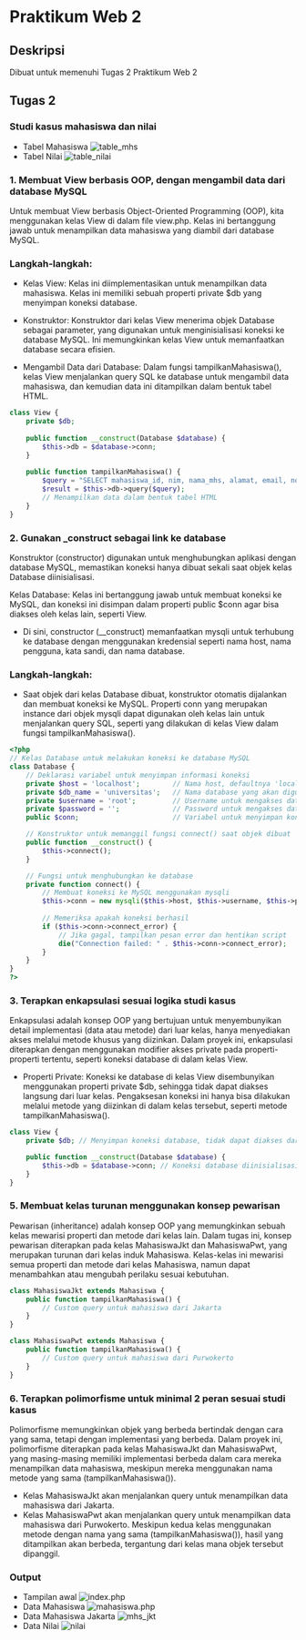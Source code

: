 # Praktikum Web 2
## Deskripsi
Dibuat untuk memenuhi Tugas 2 Praktikum Web 2
## Tugas 2
### Studi kasus mahasiswa dan nilai
- Tabel Mahasiswa
![table_mhs](https://github.com/user-attachments/assets/3e0def96-d143-4252-ac2b-39b79b33cc88)
- Tabel Nilai
![table_nilai](https://github.com/user-attachments/assets/c5fee227-3d94-46f5-997d-73de738e533f)
### 1. Membuat View berbasis OOP, dengan mengambil data dari database MySQL
Untuk membuat View berbasis Object-Oriented Programming (OOP), kita menggunakan kelas View di
dalam file view.php. Kelas ini bertanggung jawab untuk menampilkan data mahasiswa yang diambil
dari database MySQL.
### Langkah-langkah:

- Kelas View: Kelas ini diimplementasikan untuk menampilkan data mahasiswa. Kelas ini memiliki
sebuah properti private $db yang menyimpan koneksi database.

- Konstruktor: Konstruktor dari kelas View menerima objek Database sebagai parameter, yang
digunakan untuk menginisialisasi koneksi ke database MySQL. Ini memungkinkan kelas View untuk
memanfaatkan database secara efisien.
- Mengambil Data dari Database: Dalam fungsi tampilkanMahasiswa(), kelas View menjalankan query
SQL ke database untuk mengambil data mahasiswa, dan kemudian data ini ditampilkan dalam bentuk
tabel HTML.
``` php
class View {
    private $db;
    
    public function __construct(Database $database) {
        $this->db = $database->conn;
    }
    
    public function tampilkanMahasiswa() {
        $query = "SELECT mahasiswa_id, nim, nama_mhs, alamat, email, no_telp, jurusan FROM mahasiswa";
        $result = $this->db->query($query);
        // Menampilkan data dalam bentuk tabel HTML
    }
}
```

### 2. Gunakan _construct sebagai link ke database
Konstruktor (constructor) digunakan untuk menghubungkan aplikasi dengan database MySQL,
memastikan koneksi hanya dibuat sekali saat objek kelas Database diinisialisasi.

Kelas Database: Kelas ini bertanggung jawab untuk membuat koneksi ke MySQL, dan koneksi ini
disimpan dalam properti public $conn agar bisa diakses oleh kelas lain, seperti View.
- Di sini, constructor (__construct) memanfaatkan mysqli untuk terhubung ke database dengan menggunakan kredensial seperti nama host, nama pengguna, kata sandi, dan nama database.
### Langkah-langkah:

- Saat objek dari kelas Database dibuat, konstruktor otomatis dijalankan dan membuat koneksi
ke MySQL.
Properti conn yang merupakan instance dari objek mysqli dapat digunakan oleh kelas lain untuk
menjalankan query SQL, seperti yang dilakukan di kelas View dalam fungsi tampilkanMahasiswa().

``` php
<?php
// Kelas Database untuk melakukan koneksi ke database MySQL
class Database {
    // Deklarasi variabel untuk menyimpan informasi koneksi
    private $host = 'localhost';        // Nama host, defaultnya 'localhost'
    private $db_name = 'universitas';   // Nama database yang akan digunakan
    private $username = 'root';         // Username untuk mengakses database, defaultnya 'root'
    private $password = '';             // Password untuk mengakses database, defaultnya kosong
    public $conn;                       // Variabel untuk menyimpan koneksi

    // Konstruktor untuk memanggil fungsi connect() saat objek dibuat
    public function __construct() {
        $this->connect();
    }

    // Fungsi untuk menghubungkan ke database
    private function connect() {
        // Membuat koneksi ke MySQL menggunakan mysqli
        $this->conn = new mysqli($this->host, $this->username, $this->password, $this->db_name);
        
        // Memeriksa apakah koneksi berhasil
        if ($this->conn->connect_error) {
            // Jika gagal, tampilkan pesan error dan hentikan script
            die("Connection failed: " . $this->conn->connect_error);
        }
    }
}
?>
```
### 3. Terapkan enkapsulasi sesuai logika studi kasus
Enkapsulasi adalah konsep OOP yang bertujuan untuk menyembunyikan detail implementasi (data
atau metode) dari luar kelas, hanya menyediakan akses melalui metode khusus yang diizinkan.
Dalam proyek ini, enkapsulasi diterapkan dengan menggunakan modifier akses private pada
properti-properti tertentu, seperti koneksi database di dalam kelas View.

- Properti Private: Koneksi ke database di kelas View disembunyikan menggunakan properti
private $db, sehingga tidak dapat diakses langsung dari luar kelas. Pengaksesan koneksi ini
hanya bisa dilakukan melalui metode yang diizinkan di dalam kelas tersebut, seperti metode
tampilkanMahasiswa().
``` php
class View {
    private $db; // Menyimpan koneksi database, tidak dapat diakses dari luar kelas

    public function __construct(Database $database) {
        $this->db = $database->conn; // Koneksi database diinisialisasi melalui konstruktor
    }
}
```
### 5. Membuat kelas turunan menggunakan konsep pewarisan
Pewarisan (inheritance) adalah konsep OOP yang memungkinkan sebuah kelas mewarisi properti dan
metode dari kelas lain. Dalam tugas ini, konsep pewarisan diterapkan pada kelas MahasiswaJkt
dan MahasiswaPwt, yang merupakan turunan dari kelas induk Mahasiswa. Kelas-kelas ini mewarisi
semua properti dan metode dari kelas Mahasiswa, namun dapat menambahkan atau mengubah perilaku
sesuai kebutuhan.
``` php
class MahasiswaJkt extends Mahasiswa {
    public function tampilkanMahasiswa() {
        // Custom query untuk mahasiswa dari Jakarta
    }
}

class MahasiswaPwt extends Mahasiswa {
    public function tampilkanMahasiswa() {
        // Custom query untuk mahasiswa dari Purwokerto
    }
}
```

### 6. Terapkan polimorfisme untuk minimal 2 peran sesuai studi kasus
Polimorfisme memungkinkan objek yang berbeda bertindak dengan cara yang sama, tetapi dengan
implementasi yang berbeda. Dalam proyek ini, polimorfisme diterapkan pada kelas MahasiswaJkt
dan MahasiswaPwt, yang masing-masing memiliki implementasi berbeda dalam cara mereka
menampilkan data mahasiswa, meskipun mereka menggunakan nama metode yang sama
(tampilkanMahasiswa()).
- Kelas MahasiswaJkt akan menjalankan query untuk menampilkan data mahasiswa dari Jakarta.
- Kelas MahasiswaPwt akan menjalankan query untuk menampilkan data mahasiswa dari Purwokerto.
Meskipun kedua kelas menggunakan metode dengan nama yang sama (tampilkanMahasiswa()), hasil
yang ditampilkan akan berbeda, tergantung dari kelas mana objek tersebut dipanggil.
### Output 
- Tampilan awal
![index.php](https://github.com/user-attachments/assets/41c3fa94-2e1e-4a15-8588-94c0f21e206f)
- Data Mahasiswa
![mahasiswa.php](https://github.com/user-attachments/assets/9f77c6ac-f6d4-4c77-a2a1-ec29f1802856)
- Data Mahasiswa Jakarta
![mhs_jkt](https://github.com/user-attachments/assets/c7d3d02e-3bef-4e5f-8b12-185951e2fa9d)
- Data Nilai
![nilai](https://github.com/user-attachments/assets/60c8f68c-b6d3-442c-af84-283a3e1c7caa)







